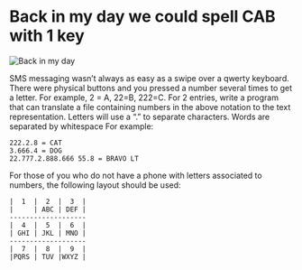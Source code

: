 # Back in my day we could spell CAB with 1 key

![Back in my day](https://s-media-cache-ak0.pinimg.com/originals/be/51/80/be518073df662a5154137af45052985f.jpg)

SMS messaging wasn’t always as easy as a swipe over a qwerty keyboard.  There were physical buttons and you pressed a number several times to get a letter.  For example, 2 = A, 22=B, 222=C.  For 2 entries, write a program that can translate a file containing numbers in the above notation to the text representation.  Letters will use a “.” to separate characters.  Words are separated by whitespace  For example:

```
222.2.8 = CAT
3.666.4 = DOG
22.777.2.888.666 55.8 = BRAVO LT
```

For those of you who do not have a phone with letters associated to numbers, the following layout should be used:
```
|  1  |  2  |  3  |
|     | ABC | DEF |
-------------------
|  4  |  5  |  6  |
| GHI | JKL | MNO |
-------------------
|  7  |  8  |  9  |
|PQRS | TUV |WXYZ |
```


